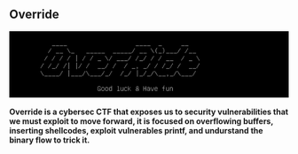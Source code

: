 ## Override

![Override](./Override.png)


**Override is a cybersec CTF that exposes us to security vulnerabilities that we must exploit to move forward, it is focused on overflowing buffers, inserting shellcodes, exploit vulnerables printf, and undurstand the binary flow to trick it.**